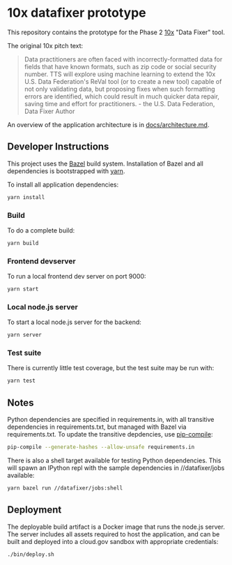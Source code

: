 # 10x datafixer prototype

This repository contains the prototype for the Phase 2 [10x](https://10x.gsa.gov/) "Data Fixer" tool.

The original 10x pitch text:

> Data practitioners are often faced with incorrectly-formatted data for fields that have known formats, such as zip code or social security number. TTS will explore using machine learning to extend the 10x U.S. Data Federation's ReVal tool (or to create a new tool) capable of not only validating data, but proposing fixes when such formatting errors are identified, which could result in much quicker data repair, saving time and effort for practitioners. - the U.S. Data Federation, Data Fixer Author

An overview of the application architecture is in [docs/architecture.md](docs/architecture.md).

## Developer Instructions

This project uses the [Bazel](https://bazel.build/) build system. Installation of Bazel and all dependencies is bootstrapped with [yarn](https://yarnpkg.com/).

To install all application dependencies:

```bash
yarn install
```

### Build

To do a complete build:

```bash
yarn build
```

### Frontend devserver

To run a local frontend dev server on port 9000:

```bash
yarn start
```

### Local node.js server

To start a local node.js server for the backend:

```bash
yarn server
```

### Test suite

There is currently little test coverage, but the test suite may be run with:

```bash
yarn test
```

## Notes

Python dependencies are specified in requirements.in, with all transitive dependencies in requirements.txt, but managed with Bazel via requirements.txt. To update the transitive depdencies, use [pip-compile](https://github.com/jazzband/pip-tools#example-usage-for-pip-compile):

```bash
pip-compile --generate-hashes --allow-unsafe requirements.in
```

There is also a shell target available for testing Python dependencies. This will spawn an IPython repl with the sample dependencies in //datafixer/jobs available:

```bash
yarn bazel run //datafixer/jobs:shell
```

## Deployment

The deployable build artifact is a Docker image that runs the node.js server. The server includes all assets required to host the application, and can be built and deployed into a cloud.gov sandbox with appropriate credentials:

```bash
./bin/deploy.sh
```

